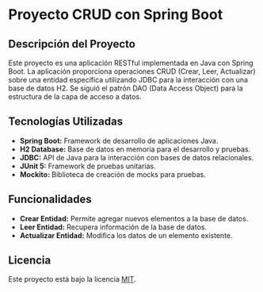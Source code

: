 # Proyecto CRUD con Spring Boot

## Descripción del Proyecto

Este proyecto es una aplicación RESTful implementada en Java con Spring Boot. La aplicación proporciona operaciones CRUD (Crear, Leer, Actualizar) sobre una entidad específica utilizando JDBC para la interacción con una base de datos H2. Se siguió el patrón DAO (Data Access Object) para la estructura de la capa de acceso a datos.

## Tecnologías Utilizadas

- **Spring Boot:** Framework de desarrollo de aplicaciones Java.
- **H2 Database:** Base de datos en memoria para el desarrollo y pruebas.
- **JDBC:** API de Java para la interacción con bases de datos relacionales.
- **JUnit 5:** Framework de pruebas unitarias.
- **Mockito:** Biblioteca de creación de mocks para pruebas.

## Funcionalidades

- **Crear Entidad:** Permite agregar nuevos elementos a la base de datos.
- **Leer Entidad:** Recupera información de la base de datos.
- **Actualizar Entidad:** Modifica los datos de un elemento existente.

## Licencia

Este proyecto está bajo la licencia [MIT](LICENSE).

